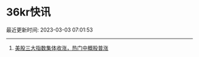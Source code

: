 # 36kr快讯

最近更新时间: 2023-03-03 07:01:53

--- 
1. [美股三大指数集体收涨，热门中概股普涨](https://www.36kr.com/newsflashes/2154922197311233) 
